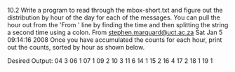 10.2 Write a program to read through the mbox-short.txt and figure out the distribution by hour of the day for each of the messages. You can pull the hour out from the 'From ' line by finding the time and then splitting the string a second time using a colon.
From stephen.marquard@uct.ac.za Sat Jan  5 09:14:16 2008
Once you have accumulated the counts for each hour, print out the counts, sorted by hour as shown below.

Desired Output:
04 3
06 1
07 1
09 2
10 3
11 6
14 1
15 2
16 4
17 2
18 1
19 1
